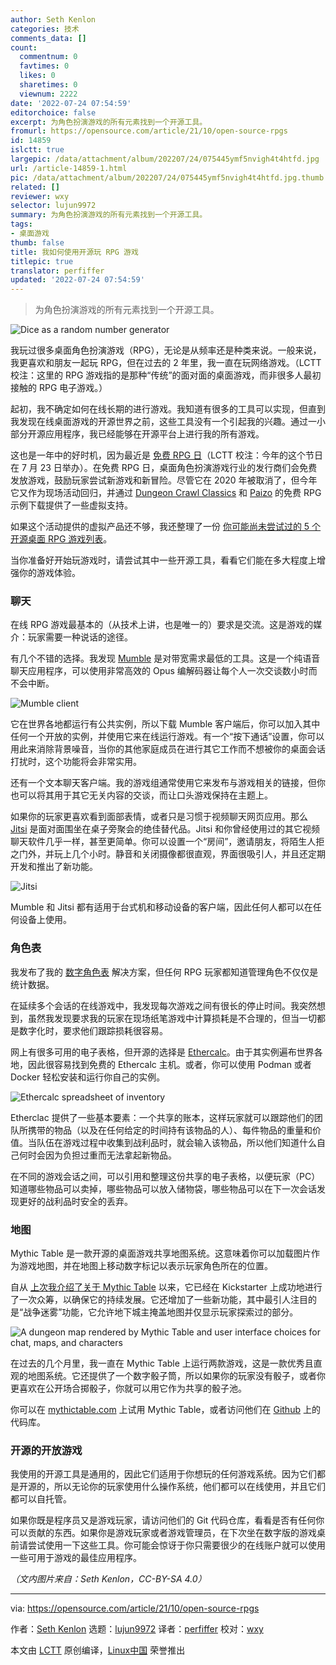 ```yaml
---
author: Seth Kenlon
categories: 技术
comments_data: []
count:
  commentnum: 0
  favtimes: 0
  likes: 0
  sharetimes: 0
  viewnum: 2222
date: '2022-07-24 07:54:59'
editorchoice: false
excerpt: 为角色扮演游戏的所有元素找到一个开源工具。
fromurl: https://opensource.com/article/21/10/open-source-rpgs
id: 14859
islctt: true
largepic: /data/attachment/album/202207/24/075445ymf5nvigh4t4htfd.jpg
url: /article-14859-1.html
pic: /data/attachment/album/202207/24/075445ymf5nvigh4t4htfd.jpg.thumb.jpg
related: []
reviewer: wxy
selector: lujun9972
summary: 为角色扮演游戏的所有元素找到一个开源工具。
tags:
- 桌面游戏
thumb: false
title: 我如何使用开源玩 RPG 游戏
titlepic: true
translator: perfiffer
updated: '2022-07-24 07:54:59'
---
```



> 
> 为角色扮演游戏的所有元素找到一个开源工具。
> 
> 
> 


![](/data/attachment/album/202207/24/075445ymf5nvigh4t4htfd.jpg "Dice as a random number generator")


我玩过很多桌面角色扮演游戏（RPG），无论是从频率还是种类来说。一般来说，我更喜欢和朋友一起玩 RPG，但在过去的 2 年里，我一直在玩网络游戏。（LCTT 校注：这里的 RPG 游戏指的是那种“传统”的面对面的桌面游戏，而非很多人最初接触的 RPG 电子游戏。）


起初，我不确定如何在线长期的进行游戏。我知道有很多的工具可以实现，但直到我发现在线桌面游戏的开源世界之前，这些工具没有一个引起我的兴趣。通过一小部分开源应用程序，我已经能够在开源平台上进行我的所有游戏。


这也是一年中的好时机，因为最近是 [免费 RPG 日](https://www.freerpgday.com/)（LCTT 校注：今年的这个节日在 7 月 23 日举办）。在免费 RPG 日，桌面角色扮演游戏行业的发行商们会免费发放游戏，鼓励玩家尝试新游戏和新冒险。尽管它在 2020 年被取消了，但今年它又作为现场活动回归，并通过 [Dungeon Crawl Classics](https://goodman-games.com/blog/2021/10/06/pdf-previews-of-our-free-rpg-day-releases/) 和 [Paizo](https://paizo.com/community/blog/v5748dyo6shte) 的免费 RPG 示例下载提供了一些虚拟支持。


如果这个活动提供的虚拟产品还不够，我还整理了一份 [你可能尚未尝试过的 5 个开源桌面 RPG 游戏列表](https://opensource.com/article/21/10/rpg-tabletop-games)。


当你准备好开始玩游戏时，请尝试其中一些开源工具，看看它们能在多大程度上增强你的游戏体验。


### 聊天


在线 RPG 游戏最基本的（从技术上讲，也是唯一的）要求是交流。这是游戏的媒介：玩家需要一种说话的途径。


有几个不错的选择。我发现 [Mumble](http://mumble.info/) 是对带宽需求最低的工具。这是一个纯语音聊天应用程序，可以使用非常高效的 Opus 编解码器让每个人一次交谈数小时而不会中断。


![Mumble client](/data/attachment/album/202207/24/075500e414ong865oo00qq.png "Mumble client")


它在世界各地都运行有公共实例，所以下载 Mumble 客户端后，你可以加入其中任何一个开放的实例，并使用它来在线运行游戏。有一个“按下通话”设置，你可以用此来消除背景噪音，当你的其他家庭成员在进行其它工作而不想被你的桌面会话打扰时，这个功能将会非常实用。


还有一个文本聊天客户端。我的游戏组通常使用它来发布与游戏相关的链接，但你也可以将其用于其它无关内容的交谈，而让口头游戏保持在主题上。


如果你的玩家更喜欢看到面部表情，或者只是习惯于视频聊天网页应用。那么 [Jitsi](https://jitsi.org/) 是面对面围坐在桌子旁聚会的绝佳替代品。Jitsi 和你曾经使用过的其它视频聊天软件几乎一样，甚至更简单。你可以设置一个“房间”，邀请朋友，将陌生人拒之门外，并玩上几个小时。静音和关闭摄像都很直观，界面很吸引人，并且还定期开发和推出了新功能。


![Jitsi](/data/attachment/album/202207/24/075500g0mksrk4gknmmr4m.jpg "Jitsi")


Mumble 和 Jitsi 都有适用于台式机和移动设备的客户端，因此任何人都可以在任何设备上使用。


### 角色表


我发布了我的 [数字角色表](https://opensource.com/article/21/10/3-ways-manage-your-character-sheets-open-source) 解决方案，但任何 RPG 玩家都知道管理角色不仅仅是统计数据。


在延续多个会话的在线游戏中，我发现每次游戏之间有很长的停止时间。我突然想到，虽然我发现要求我的玩家在现场纸笔游戏中计算损耗是不合理的，但当一切都是数字化时，要求他们跟踪损耗很容易。


网上有很多可用的电子表格，但开源的选择是 [Ethercalc](http://ethercalc.net/)。由于其实例遍布世界各地，因此很容易找到免费的 Ethercalc 主机。或者，你可以使用 Podman 或者 Docker 轻松安装和运行你自己的实例。


![Ethercalc spreadsheet of inventory](/data/attachment/album/202207/24/075500np1zft0dp302fclz.jpg "Ethercalc")


Etherclac 提供了一些基本要素：一个共享的账本，这样玩家就可以跟踪他们的团队所携带的物品（以及在任何给定的时间持有该物品的人）、每件物品的重量和价值。当队伍在游戏过程中收集到战利品时，就会输入该物品，所以他们知道什么自己何时会因为负担过重而无法拿起新物品。


在不同的游戏会话之间，可以引用和整理这份共享的电子表格，以便玩家（PC）知道哪些物品可以卖掉，哪些物品可以放入储物袋，哪些物品可以在下一次会话发现更好的战利品时安全的丢弃。


### 地图


Mythic Table 是一款开源的桌面游戏共享地图系统。这意味着你可以加载图片作为游戏地图，并在地图上移动数字标记以表示玩家角色所在的位置。


自从 [上次我介绍了关于 Mythic Table](https://opensource.com/article/20/11/open-source-battle-maps) 以来，它已经在 Kickstarter 上成功地进行了一次众筹，以确保它的持续发展。它还增加了一些新功能，其中最引人注目的是“战争迷雾”功能，它允许地下城主掩盖地图并仅显示玩家探索过的部分。


![A dungeon map rendered by Mythic Table and user interface choices for chat, maps, and characters](/data/attachment/album/202207/24/075501yj4m4ntiz6sx4355.jpg "Mythic Table")


在过去的几个月里，我一直在 Mythic Table 上运行两款游戏，这是一款优秀且直观的地图系统。它还提供了一个数字骰子筒，所以如果你的玩家没有骰子，或者你更喜欢在公开场合掷骰子，你就可以用它作为共享的骰子池。


你可以在 [mythictable.com](http://mythictable.com/) 上试用 Mythic Table，或者访问他们在 [Github](https://gitlab.com/mythicteam/mythictable) 上的代码库。


### 开源的开放游戏


我使用的开源工具是通用的，因此它们适用于你想玩的任何游戏系统。因为它们都是开源的，所以无论你的玩家使用什么操作系统，他们都可以在线使用，并且它们都可以自托管。


如果你既是程序员又是游戏玩家，请访问他们的 Git 代码仓库，看看是否有任何你可以贡献的东西。如果你是游戏玩家或者游戏管理员，在下次坐在数字版的游戏桌前请尝试使用一下这些工具。你可能会惊讶于你只需要很少的在线账户就可以使用一些可用于游戏的最佳应用程序。


*（文内图片来自：Seth Kenlon，CC-BY-SA 4.0）*




---


via: <https://opensource.com/article/21/10/open-source-rpgs>


作者：[Seth Kenlon](https://opensource.com/users/seth) 选题：[lujun9972](https://github.com/lujun9972) 译者：[perfiffer](https://github.com/perfiffer) 校对：[wxy](https://github.com/wxy)


本文由 [LCTT](https://github.com/LCTT/TranslateProject) 原创编译，[Linux中国](https://linux.cn/) 荣誉推出